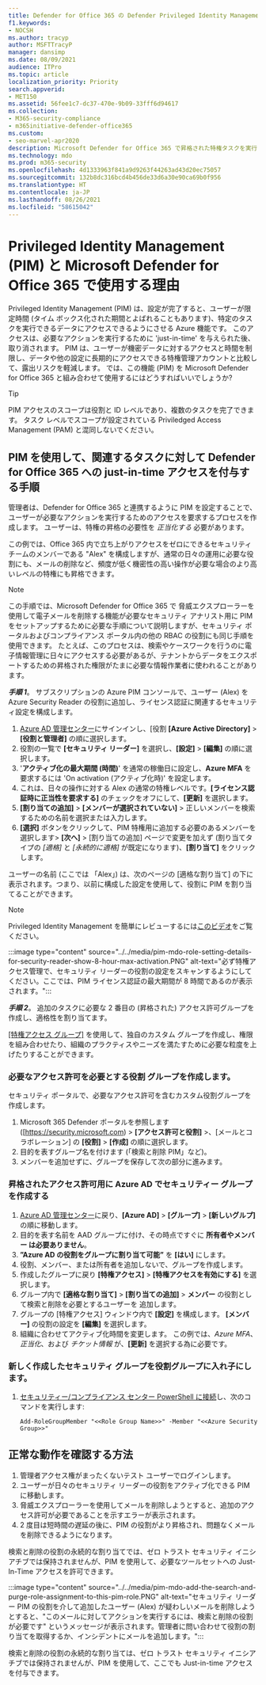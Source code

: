 ```yaml
---
title: Defender for Office 365 の Defender Privileged Identity Management (PIM) を使用します。
f1.keywords:
- NOCSH
ms.author: tracyp
author: MSFTTracyP
manager: dansimp
ms.date: 08/09/2021
audience: ITPro
ms.topic: article
localization_priority: Priority
search.appverid:
- MET150
ms.assetid: 56fee1c7-dc37-470e-9b09-33fff6d94617
ms.collection:
- M365-security-compliance
- m365initiative-defender-office365
ms.custom:
- seo-marvel-apr2020
description: Microsoft Defender for Office 365 で昇格された特権タスクを実行し、データのリスクを減らすため、Just-In-Time の時間制限付きアクセスをユーザーに付与するために PIM を統合する方法について説明します。
ms.technology: mdo
ms.prod: m365-security
ms.openlocfilehash: 4d1333963f841a9d9263f44263ad43d20ec75057
ms.sourcegitcommit: 132b8dc316bcd4b456de33d6a30e90ca69b0f956
ms.translationtype: HT
ms.contentlocale: ja-JP
ms.lasthandoff: 08/26/2021
ms.locfileid: "58615042"
---
```

# <a name="privileged-identity-management-pim-and-why-to-use-it-with-microsoft-defender-for-office-365"></a>Privileged Identity Management (PIM) と Microsoft Defender for Office 365 で使用する理由

Privileged Identity Management (PIM) は、設定が完了すると、ユーザーが限定時間 (タイム ボックス化された期間とよばれることもあります)、特定のタスクを実行できるデータにアクセスできるようにさせる Azure 機能です。 このアクセスは、必要なアクションを実行するために 'just-in-time' を与えられた後、取り消されます。 PIM は、ユーザーが機密データに対するアクセスと時間を制限し、データや他の設定に長期的にアクセスできる特権管理アカウントと比較して、露出リスクを軽減します。 では、この機能 (PIM) を Microsoft Defender for Office 365 と組み合わせて使用するにはどうすればいいでしょうか?

> [!TIP]
> PIM アクセスのスコープは役割と ID レベルであり、複数のタスクを完了できます。 タスク レベルでスコープが設定されている Priviledged Access Management (PAM) と混同しないでください。

## <a name="steps-to-use-pim-to-grant-just-in-time-access-to-defender-for-office-365-related-tasks"></a>PIM を使用して、関連するタスクに対して Defender for Office 365 への just-in-time アクセスを付与する手順

管理者は、Defender for Office 365 と連携するように PIM を設定することで、ユーザーが必要なアクションを実行するためのアクセスを要求するプロセスを作成します。 ユーザーは、特権の昇格の必要性を *正当化する* 必要があります。

この例では、Office 365 内で立ち上がりアクセスをゼロにできるセキュリティ チームのメンバーである "Alex" を構成しますが、通常の日々の運用に必要な役割にも、メールの削除など、頻度が低く機密性の高い操作が必要な場合のより高いレベルの特権にも昇格できます。

> [!NOTE]
> この手順では、Microsoft Defender for Office 365 で 脅威エクスプローラーを使用して電子メールを削除する機能が必要なセキュリティ アナリスト用に PIM をセットアップするために必要な手順について説明しますが、セキュリティ ポータルおよびコンプライアンス ポータル内の他の RBAC の役割にも同じ手順を使用できます。 たとえば、このプロセスは、検索やケースワークを行うのに電子情報管理に日々にアクセスする必要があるが、テナントからデータをエクスポートするための昇格された権限がたまに必要な情報作業者に使われることがあります。


***手順 1***。 サブスクリプションの Azure PIM コンソールで、ユーザー (Alex) を Azure Security Reader の役割に追加し、ライセンス認証に関連するセキュリティ設定を構成します。

1. [Azure AD 管理センター](https://aad.portal.azure.com/)にサインインし、[役割 **[Azure Active Directory]**  >  **[役割と管理者]** の順に選択します。
2. 役割の一覧で **[セキュリティ リーダー]** を選択し、**[設定]**  >  **[編集]** の順に選択します。
3. '**アクティブ化の最大期間 (時間)**' を通常の稼働日に設定し、**Azure MFA** を要求するには 'On activation (アクティブ化時)' を設定します。
4. これは、日々の操作に対する Alex の通常の特権レベルです。**[ライセンス認証時に正当性を要求する]** のチェックをオフにして、**[更新]** を選択します。
5. **[割り当ての追加]**  >  **[メンバーが選択されていない]** > 正しいメンバーを検索するための名前を選択または入力します。
6. **[選択]** ボタンをクリックして、PIM 特権用に追加する必要のあるメンバーを選択します> **[次へ]** > [割り当ての追加] ページで変更を加えず (割り当てタイプの *[適格]* と *[永続的に適格]* が既定になります)、**[割り当て]** をクリックします。

ユーザーの名前 (ここでは 「Alex」) は、次のページの [適格な割り当て] の下に表示されます。つまり、以前に構成した設定を使用して、役割に PIM を割り当てることができます。

> [!NOTE]
> Privileged Identity Management を簡単にレビューするには[このビデオ](https://www.youtube.com/watch?v=VQMAg0sa_lE)をご覧ください。

:::image type="content" source="../../media/pim-mdo-role-setting-details-for-security-reader-show-8-hour-max-activation.PNG" alt-text="必ず特権アクセス管理で、セキュリティ リーダーの役割の設定をスキャンするようにしてください。ここでは、PIM ライセンス認証の最大期間が 8 時間であるのが表示されます。":::

***手順 2***。 追加のタスクに必要な 2 番目の (昇格された) アクセス許可グループを作成し、適格性を割り当てます。

[[特権アクセス グループ]](/azure/active-directory/privileged-identity-management/groups-features) を使用して、独自のカスタム グループを作成し、権限を組み合わせたり、組織のプラクティスやニーズを満たすために必要な粒度を上げたりすることができます。

### <a name="create-a-role-group-requiring-the-permissions-we-need"></a>必要なアクセス許可を必要とする役割 グループを作成します。

セキュリティ ポータルで、必要なアクセス許可を含むカスタム役割グループを作成します。 

1. Microsoft 365 Defender ポータルを参照します ([https://security.microsoft.com) > **[アクセス許可と役割]** >、[メールとコラボレーション] の **[役割]** > **[作成]** の順に選択します。
2. 目的を表すグループ名を付けます (「検索と削除 PIM」など)。
3. メンバーを追加せずに、グループを保存して次の部分に進みます。

### <a name="create-the-security-group-in-azure-ad-for-elevated-permissions"></a>昇格されたアクセス許可用に Azure AD でセキュリティー グループを作成する

1. [Azure AD 管理センター](https://aad.portal.azure.com/)に戻り、**[Azure AD]**  >  **[グループ]**  >  **[新しいグルプ]** の順に移動します。
2. 目的を表す名前を AAD グループに付け、その時点ですぐに **所有者やメンバー は必要ありません**。
3. **”Azure AD の役割をグループに割り当て可能”** を **[はい]** にします。
4. 役割、メンバー、または所有者を追加しないで、グループを作成します。
5. 作成したグループに戻り **[特権アクセス]**  >  **[特権アクセスを有効にする]** を選択します。
6. グループ内で **[適格な割り当て]**  >  **[割り当ての追加]** > **メンバー** の役割として検索と削除を必要とするユーザーを 追加します。
7. グループの [特権アクセス] ウィンドウ内で **[設定]** を構成します。 **[メンバー]** の役割の設定を **[編集]** を選択します。
8. 組織に合わせてアクティブ化時間を変更します。 この例では、*Azure MFA*、*正当化*、および *チケット情報* が、**[更新]** を選択する為に必要です。

### <a name="nest-the-newly-created-security-group-into-the-role-group"></a>新しく作成したセキュリティ グループを役割グループに入れ子にします。

1. [セキュリティー/コンプライアンス センター PowerShell に接続](/powershell/exchange/connect-to-scc-powershell)し、次のコマンドを実行します:

    `Add-RoleGroupMember "<<Role Group Name>>" -Member "<<Azure Security Group>>"`


## <a name="how-do-you-know-this-worked"></a>正常な動作を確認する方法

1. 管理者アクセス権がまったくないテスト ユーザーでログインします。
2. ユーザーが日々のセキュリティ リーダーの役割をアクティブ化できる PIM に移動します。
3. 脅威エクスプローラーを使用してメールを削除しようとすると、追加のアクセス許可が必要であることを示すエラーが表示されます。
4. 2 度目は短時間の遅延の後に、PIM の役割がより昇格され、問題なくメールを削除できるようになります。

検索と削除の役割の永続的な割り当てでは、ゼロ トラスト セキュリティ イニシアチブでは保持されませんが、PIM を使用して、必要なツールセットへの Just-In-Time アクセスを許可できます。

:::image type="content" source="../../media/pim-mdo-add-the-search-and-purge-role-assignment-to-this-pim-role.PNG" alt-text="セキュリティ リーダー PIM の役割を介して追加したユーザー (Alex) が疑わしいメールを削除しようとすると、&quot;このメールに対してアクションを実行するには、検索と削除の役割が必要です&quot; というメッセージが表示されます。管理者に問い合わせて役割の割り当てを取得するか、インシデントにメールを追加します。":::

検索と削除の役割の永続的な割り当ては、ゼロ トラスト セキュリティ イニシアチブでは保持されませんが、PIM を使用して、ここでも Just-in-time アクセスを付与できます。
